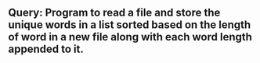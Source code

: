 ## Query: Program to read a file and store the unique words in a list sorted based on the length of word in a new file along with each word length appended to it.

